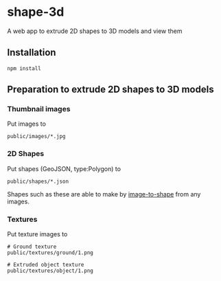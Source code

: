 # shape-3d

A web app to extrude 2D shapes to 3D models and view them

## Installation

```
npm install
```

## Preparation to extrude 2D shapes to 3D models

### Thumbnail images

Put images to

```
public/images/*.jpg
```

### 2D Shapes

Put shapes (GeoJSON, type:Polygon) to

```
public/shapes/*.json
```

Shapes such as these are able to make by [image-to-shape](https://github.com/knt5/image-to-shape) from any images.

### Textures

Put texture images to

```
# Ground texture
public/textures/ground/1.png

# Extruded object texture
public/textures/object/1.png
```
